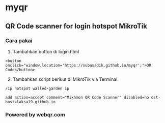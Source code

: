# myqr
## QR Code scanner for login hotspot MikroTik

### Cara pakai

1. Tambahkan button di login.html
```
<button onclick="window.location='https://subasadik.github.io/myqr';">QR Code</button>
```
2. Tambahkan script berikut di MikroTik via Terminal.
```
/ip hotspot walled-garden ip

add action=accept comment="Mikhmon QR Code Scanner" disabled=no dst-host=laksa19.github.io
```

### Powered by webqr.com
